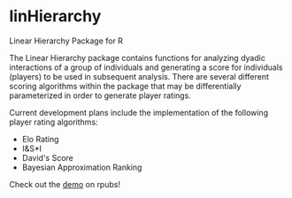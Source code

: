 linHierarchy
============

Linear Hierarchy Package for R

The Linear Hierarchy package contains functions for analyzing dyadic
interactions of a group of individuals and generating a score for
individuals (players) to be used in subsequent analysis. There are several different
scoring algorithms within the package that may be differentially parameterized
in order to generate player ratings. 

Current development plans include the implementation of the following player 
rating algorithms:

- Elo Rating 
- I&S*I
- David's Score
- Bayesian Approximation Ranking

Check out the [demo](http://rpubs.com/nmmarquez/linHier) on rpubs!